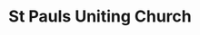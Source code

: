 ---
title: "St Pauls Uniting Church"
denomination: "Uniting"
leader: "Rev Dr Julia Pitman"
address: ""
suburb: ""
address hint: ""
mailing: ""
phone: ""
email: ""
website: ""
services:
  - "Sunday 9:15am"
office hours:
  - "By appointment"
coordinates: 
  longitude: 149.18386699999996
  latitude: -21.141938
---